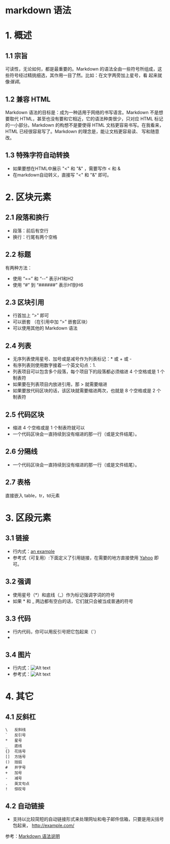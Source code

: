 
# markdown 语法

# 1. 概述

## 1.1 宗旨
可读性，无论如何，都是最重要的。Markdown 的语法全由一些符号所组成，这些符号经过精挑细选，其作用一目了然。比如：在文字两旁加上星号，看
起来就像*强调*。

## 1.2 兼容 HTML
Markdown 语法的目标是：成为一种适用于网络的书写语言。Markdown 不是想要取代 HTML，甚至也没有要和它相近，它的语法种类很少，只对应 HTML
标记的一小部分。Markdown 的构想不是要使得 HTML 文档更容易书写。在我看来， HTML 已经很容易写了。Markdown 的理念是，能让文档更容易读、
写和随意改。

## 1.3 特殊字符自动转换
 * 如果要想在HTML中展示 "<" 和 "&" ，需要写作 &lt; 和 &amp;
 * 在markdown自动转义，直接写 "<" 和 "&" 即可。

# 2. 区块元素

## 2.1 段落和换行
 * 段落：前后有空行
 * 换行：行尾有两个空格

## 2.2 标题
  有两种方法：
 * 使用 “==” 和 “--” 表示H1和H2
 * 使用 “#” 到 “######” 表示H1到H6

## 2.3 区块引用
 * 行首加上 “>” 即可
 * 可以嵌套 （在引用中加 “>” 嵌套区块）
 * 可以使用其他的 Markdown 语法

## 2.4 列表
 * 无序列表使用星号、加号或是减号作为列表标记：* 或 + 或 -
 * 有序列表则使用数字接着一个英文句点：1.
 * 列表项目可以包含多个段落，每个项目下的段落都必须缩进 4 个空格或是 1 个制表符
 * 如果要在列表项目内放进引用，那 > 就需要缩进
 * 如果要放代码区块的话，该区块就需要缩进两次，也就是 8 个空格或是 2 个制表符

## 2.5 代码区块
 * 缩进 4 个空格或是 1 个制表符就可以
 * 一个代码区块会一直持续到没有缩进的那一行（或是文件结尾）。

## 2.6 分隔线
* 一个代码区块会一直持续到没有缩进的那一行（或是文件结尾）。

## 2.7 表格
直接嵌入 table，tr，td元素

# 3. 区段元素

## 3.1 链接
 * 行内式：[an example](http://example.com/ "Title")
 * 参考式（可复用）:下面定义了引用链接，在需要的地方直接使用 [Yahoo] 即可。

[yahoo]:  http://search.yahoo.com/  "Yahoo Search"


## 3.2 强调
 * 使用星号（*）和底线（_）作为标记强调字词的符号
 * 如果 * 和 _ 两边都有空白的话，它们就只会被当成普通的符号

## 3.3 代码
 * 行内代码，你可以用反引号把它包起来（`）
 *

## 3.4 图片
 * 行内式：![Alt text](/path/to/img.jpg)
 * 参考式：![Alt text][id]

 [id]: url/to/image  "Optional title attribute"

# 4. 其它

## 4.1 反斜杠

    \   反斜线
    `   反引号
    *   星号
    _   底线
    {}  花括号
    []  方括号
    ()  括弧
    #   井字号
    +   加号
    -   减号
    .   英文句点
    !   惊叹号

## 4.2 自动链接
 * 支持以比较简短的自动链接形式来处理网址和电子邮件信箱，只要是用尖括号包起来，
<http://example.com/>

参考：[Markdown 语法说明](http://wowubuntu.com/markdown/)























